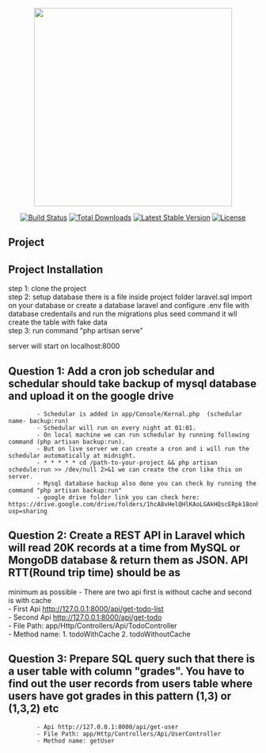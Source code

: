 <p align="center"><a href="https://laravel.com" target="_blank"><img src="https://raw.githubusercontent.com/laravel/art/master/logo-lockup/5%20SVG/2%20CMYK/1%20Full%20Color/laravel-logolockup-cmyk-red.svg" width="400"></a></p>

<p align="center">
<a href="https://travis-ci.org/laravel/framework"><img src="https://travis-ci.org/laravel/framework.svg" alt="Build Status"></a>
<a href="https://packagist.org/packages/laravel/framework"><img src="https://img.shields.io/packagist/dt/laravel/framework" alt="Total Downloads"></a>
<a href="https://packagist.org/packages/laravel/framework"><img src="https://img.shields.io/packagist/v/laravel/framework" alt="Latest Stable Version"></a>
<a href="https://packagist.org/packages/laravel/framework"><img src="https://img.shields.io/packagist/l/laravel/framework" alt="License"></a>
</p>

## Project

## Project Installation <br>
step 1: clone the project <br>
step 2: setup database there is a file inside project folder laravel.sql import on your database or create a database laravel and configure .env file with database credentails and run the migrations plus seed command it wll create the table with fake data<br>
step 3: run command "php artisan serve" <br>

server will start on localhost:8000<br>


## Question 1: Add a cron job schedular and schedular should take backup of mysql database and upload it on the google drive
            - Schedular is added in app/Console/Kernal.php  (schedular name- backup:run)
            - Schedular will run on every night at 01:01.
            - On local machine we can run schedular by running following command (php artisan backup:run).
            - But on live server we can create a cron and i will run the schedular automatically at midnight.
            - * * * * * cd /path-to-your-project && php artisan schedule:run >> /dev/null 2>&1 we can create the cron like this on server.
            - Mysql database backup also done you can check by running the command "php artisan backup:run"
            - google drive folder link you can check here: https://drive.google.com/drive/folders/1hcA8vHelQHlKAoLGAkHQscERpk18onhg?usp=sharing

## Question 2: Create a REST API in Laravel which will read 20K records at a time from MySQL or MongoDB database & return them as JSON. API RTT(Round trip time) should be as
minimum as possible
            - There are two api first is without cache and second is with cache<br>
            - First Api http://127.0.0.1:8000/api/get-todo-list<br>
            - Second Api http://127.0.0.1:8000/api/get-todo<br>
            - File Path: app/Http/Controllers/Api/TodoController<br>
            - Method name: 1. todoWithCache 2. todoWithoutCache<br>
          
## Question 3: Prepare SQL query such that there is a user table with column "grades". You have to find out the user records from users table where users have got grades in this pattern (1,3) or (1,3,2) etc
            - Api http://127.0.0.1:8000/api/get-user
            - File Path: app/Http/Controllers/Api/UserController
            - Method name: getUser
